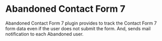 # Abandoned Contact Form 7
Abandoned Contact Form 7 plugin provides to track the Contact Form 7 form data even if the user does not submit the form. And, sends mail notification to each Abandoned user.
